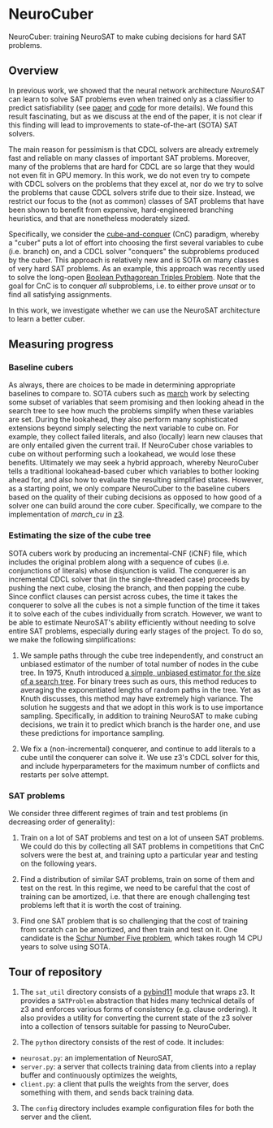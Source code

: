 # NeuroCuber

NeuroCuber: training NeuroSAT to make cubing decisions for hard SAT problems.

## Overview

In previous work, we showed that the neural network architecture _NeuroSAT_ can learn to solve SAT problems even when trained only as a classifier to predict satisfiability (see [paper](https://openreview.net/forum?id=HJMC_iA5tm) and [code](https://github.com/dselsam/neurosat) for more details).
We found this result fascinating, but as we discuss at the end of the paper, it is not clear if this finding will lead to improvements to state-of-the-art (SOTA) SAT solvers.

The main reason for pessimism is that CDCL solvers are already extremely fast and reliable on many classes of important SAT problems. Moreover, many of the problems that are hard for CDCL are so large that they would not even fit in GPU memory. In this work, we do not even try to compete with CDCL solvers on the problems that they excel at, nor do we try to solve the problems that cause CDCL solvers strife due to their size. Instead, we restrict our focus to the (not as common) classes of SAT problems that have been shown to benefit from expensive, hard-engineered branching heuristics, and that are nonetheless moderately sized.

Specifically, we consider the [cube-and-conquer](https://www.cs.utexas.edu/~marijn/publications/cube.pdf) (CnC) paradigm, whereby a "cuber" puts a lot of effort into choosing the first several variables to cube (i.e. branch) on, and a CDCL solver "conquers" the subproblems produced by the cuber. This approach is relatively new and is SOTA on many classes of very hard SAT problems. As an example, this approach was recently used to solve the long-open [Boolean Pythagorean Triples Problem](https://www.nature.com/news/two-hundred-terabyte-maths-proof-is-largest-ever-1.19990). Note that the goal for CnC is to conquer _all_ subproblems, i.e. to either prove _unsat_ or to find all satisfying assignments.

In this work, we investigate whether we can use the NeuroSAT architecture to learn a better cuber.

## Measuring progress

### Baseline cubers

As always, there are choices to be made in determining appropriate baselines to compare to. SOTA cubers such as [march](https://github.com/marijnheule/CnC) work by selecting some subset of variables that seem promising and then looking ahead in the search tree to see how much the problems simplify when these variables are set. During the lookahead, they also perform many sophisticated extensions beyond simply selecting the next variable to cube on. For example, they collect failed literals, and also (locally) learn new clauses that are only entailed given the current trail. If NeuroCuber chose variables to cube on without performing such a lookahead, we would lose these benefits. Ultimately we may seek a hybrid approach, whereby NeuroCuber tells a traditional lookahead-based cuber which variables to bother looking ahead for, and also how to evaluate the resulting simplified states. However, as a starting point, we only compare NeuroCuber to the baseline cubers based on the quality of their cubing decisions as opposed to how good of a solver one can build around the core cuber. Specifically, we compare to the implementation of _march_cu_ in [z3](https://github.com/Z3Prover/z3).

### Estimating the size of the cube tree

SOTA cubers work by producing an incremental-CNF (iCNF) file, which includes the original problem along with a sequence of cubes (i.e. conjunctions of literals) whose disjunction is valid. The conquerer is an incremental CDCL solver that (in the single-threaded case) proceeds by pushing the next cube, closing the branch, and then popping the cube. Since conflict clauses can persist across cubes, the time it takes the conquerer to solve all the cubes is not a simple function of the time it takes it to solve each of the cubes individually from scratch. However, we want to be able to estimate NeuroSAT's ability efficiently without needing to solve entire SAT problems, especially during early stages of the project. To do so, we make the following simplifications:

1. We sample paths through the cube tree independently, and construct an unbiased estimator of the number of total number of nodes in the cube tree. In 1975, Knuth introduced [a simple, unbiased estimator for the size of a search tree](https://pdfs.semanticscholar.org/94ce/5bdf77af8693df0d525010850ab6faf7e290.pdf). For binary trees such as ours, this method reduces to averaging the exponentiated lengths of random paths in the tree. Yet as Knuth discusses, this method may have extremely high variance. The solution he suggests and that we adopt in this work is to use importance sampling. Specifically, in addition to training NeuroSAT to make cubing decisions, we train it to predict which branch is the harder one, and use these predictions for importance sampling.

2. We fix a (non-incremental) conquerer, and continue to add literals to a cube until the conquerer can solve it. We use z3's CDCL solver for this, and include hyperparameters for the maximum number of conflicts and restarts per solve attempt.

### SAT problems

We consider three different regimes of train and test problems (in decreasing order of generality):

1. Train on a lot of SAT problems and test on a lot of unseen SAT problems. We could do this by collecting all SAT problems in competitions that CnC solvers were the best at, and training upto a particular year and testing on the following years.

2. Find a distribution of similar SAT problems, train on some of them and test on the rest. In this regime, we need to be careful that the cost of training can be amortized, i.e. that there are enough challenging test problems left that it is worth the cost of training.

3. Find one SAT problem that is so challenging that the cost of training from scratch can be amortized, and then train and test on it. One candidate is the [Schur Number Five problem](https://arxiv.org/abs/1711.08076), which takes rough 14 CPU years to solve using SOTA.

## Tour of repository

1. The `sat_util` directory consists of a [pybind11](https://github.com/pybind/pybind11.git) module that wraps z3. It provides a `SATProblem` abstraction that hides many technical details of z3 and enforces various forms of consistency (e.g. clause ordering). It also provides a utility for converting the current state of the z3 solver into a collection of tensors suitable for passing to NeuroCuber.

2. The `python` directory consists of the rest of code. It includes:

* `neurosat.py`: an implementation of NeuroSAT,
* `server.py`: a server that collects training data from clients into a replay buffer and continuously optimizes the weights,
* `client.py`: a client that pulls the weights from the server, does something with them, and sends back training data.

3. The `config` directory includes example configuration files for both the server and the client.